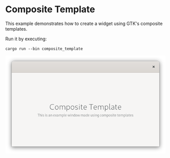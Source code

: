 # Composite Template

This example demonstrates how to create a widget using GTK's composite templates.

Run it by executing:

```console
cargo run --bin composite_template
```

![screenshot](screenshot.png)